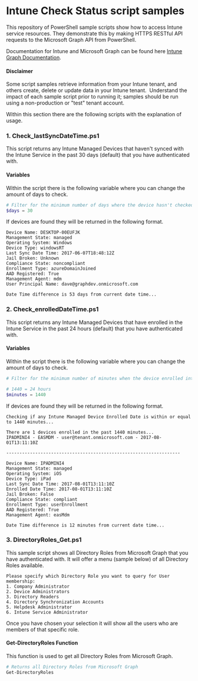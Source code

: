 # Intune Check Status script samples

This repository of PowerShell sample scripts show how to access Intune service resources.  They demonstrate this by making HTTPS RESTful API requests to the Microsoft Graph API from PowerShell.

Documentation for Intune and Microsoft Graph can be found here [Intune Graph Documentation](https://learn.microsoft.com/graph/api/resources/intune-graph-overview).

#### Disclaimer
Some script samples retrieve information from your Intune tenant, and others create, delete or update data in your Intune tenant.  Understand the impact of each sample script prior to running it; samples should be run using a non-production or "test" tenant account. 

Within this section there are the following scripts with the explanation of usage.

### 1. Check_lastSyncDateTime.ps1
This script returns any Intune Managed Devices that haven't synced with the Intune Service in the past 30 days (default) that you have authenticated with.

#### Variables
Within the script there is the following variable where you can change the amount of days to check.


```PowerShell
# Filter for the minimum number of days where the device hasn't checked in
$days = 30
```

If devices are found they will be returned in the following format.

```
Device Name: DESKTOP-00EUFJK
Management State: managed
Operating System: Windows
Device Type: windowsRT
Last Sync Date Time: 2017-06-07T18:48:12Z
Jail Broken: Unknown
Compliance State: noncompliant
Enrollment Type: azureDomainJoined
AAD Registered: True
Management Agent: mdm
User Principal Name: dave@graphdev.onmicrosoft.com

Date Time difference is 53 days from current date time...
```

### 2. Check_enrolledDateTime.ps1
This script returns any Intune Managed Devices that have enrolled in the Intune Service in the past 24 hours (default) that you have authenticated with.

#### Variables
Within the script there is the following variable where you can change the amount of days to check.


```PowerShell
# Filter for the minimum number of minutes when the device enrolled into the Intune Service

# 1440 = 24 hours
$minutes = 1440
```

If devices are found they will be returned in the following format.

```
Checking if any Intune Managed Device Enrolled Date is within or equal to 1440 minutes...

There are 1 devices enrolled in the past 1440 minutes...
IPADMINI4 - EASMDM - user@tenant.onmicrosoft.com - 2017-08-01T13:11:10Z

------------------------------------------------------------------

Device Name: IPADMINI4
Management State: managed
Operating System: iOS
Device Type: iPad
Last Sync Date Time: 2017-08-01T13:11:10Z
Enrolled Date Time: 2017-08-01T13:11:10Z
Jail Broken: False
Compliance State: compliant
Enrollment Type: userEnrollment
AAD Registered: True
Management Agent: easMdm

Date Time difference is 12 minutes from current date time...
```

### 3. DirectoryRoles_Get.ps1
This sample script shows all Directory Roles from Microsoft Graph that you have authenticated with. It will offer a menu (sample below) of all Directory Roles available.
```
Please specify which Directory Role you want to query for User membership:
1. Company Administrator
2. Device Administrators
3. Directory Readers
4. Directory Synchronization Accounts
5. Helpdesk Administrator
6. Intune Service Administrator
```
Once you have chosen your selection it will show all the users who are members of that specific role.

#### Get-DirectoryRoles Function
This function is used to get all Directory Roles from Microsoft Graph.

```PowerShell
# Returns all Directory Roles from Microsoft Graph
Get-DirectoryRoles
```

